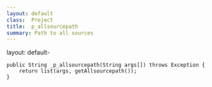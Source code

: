 ```yaml
---
layout: default
class: 	Project
title: 	p_allsourcepath
summary: Path to all sources
---
```


layout: default-

	public String _p_allsourcepath(String args[]) throws Exception {
		return list(args, getAllsourcepath());
	}
